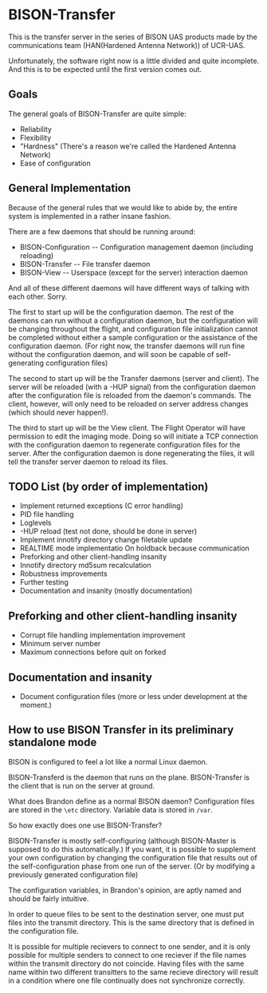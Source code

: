 BISON-Transfer
==============

This is the transfer server in the series of BISON UAS products made by the
communications team (HAN(Hardened Antenna Network)) of UCR-UAS.

Unfortunately, the software right now is a little divided and quite incomplete.
And this is to be expected until the first version comes out.

Goals
-----

The general goals of BISON-Transfer are quite simple:
 * Reliability
 * Flexibility
 * "Hardness" (There's a reason we're called the Hardened Antenna Network)
 * Ease of configuration

General Implementation
----------------------

Because of the general rules that we would like to abide by, the entire system
is implemented in a rather insane fashion.

There are a few daemons that should be running around:
 * BISON-Configuration -- Configuration management daemon (including reloading)
 * BISON-Transfer -- File transfer daemon
 * BISON-View -- Userspace (except for the server) interaction daemon

And all of these different daemons will have different ways of talking with
each other.  Sorry.

The first to start up will be the configuration daemon.  The rest of the daemons
can run without a configuration daemon, but the configuration will be changing
throughout the flight, and configuration file initialization cannot be completed
without either a sample configuration or the assistance of the configuration
daemon.  (For right now, the transfer daemons will run fine without the
configuration daemon, and will soon be capable of self-generating configuration
files)

The second to start up will be the Transfer daemons (server and client).  The
server will be reloaded (with a -HUP signal) from the configuration
daemon after the configuration file is reloaded from the daemon's commands.
The client, however, will only need to be reloaded on server address changes
(which should never happen!).

The third to start up will be the View client.  The Flight Operator will have
permission to edit the imaging mode.  Doing so will initiate a TCP connection
with the configuration daemon to regenerate configuration files for the server.
After the configuration daemon is done regenerating the files, it will tell the
transfer server daemon to reload its files.

TODO List (by order of implementation)
---------------------------------------
 * Implement returned exceptions (C error handling)
 * PID file handling
 * Loglevels
 * -HUP reload (test not done, should be done in server)
 * Implement innotify directory change filetable update
 * REALTIME mode implementatio				On holdback because communication
 * Preforking and other client-handling insanity
 * Innotify directory md5sum recalculation
 * Robustness improvements
 * Further testing
 * Documentation and insanity (mostly documentation)

Preforking and other client-handling insanity
---------------------------------------------
 * Corrupt file handling implementation improvement
 * Minimum server number
 * Maximum connections before quit on forked

Documentation and insanity
--------------------------
 * Document configuration files (more or less under development at the moment.)

How to use BISON Transfer in its preliminary standalone mode
------------------------------------------------------------
BISON is configured to feel a lot like a normal Linux daemon.

BISON-Transferd is the daemon that runs on the plane.
BISON-Transfer is the client that is run on the server at ground.

What does Brandon define as a normal BISON daemon?
Configuration files are stored in the `\etc` directory.
Variable data is stored in `/var`.

So how exactly does one use BISON-Transfer?

BISON-Transfer is mostly self-configuring (although BISON-Master is supposed
to do this automatically.)
If you want, it is possible to supplement your own configuration by changing
the configuration file that results out of the self-configuration phase from
one run of the server.  (Or by modifying a previously generated configuration
file)

The configuration variables, in Brandon's opinion, are aptly named and should
be fairly intuitive.

In order to queue files to be sent to the destination server, one must put
files into the transmit directory.  This is the same directory that is defined
in the configuration file.

It is possible for multiple recievers to connect to one sender, and it is only
possible for multiple senders to connect to one reciever if the file names
within the transmit directory do not coincide.  Having files with the same
name within two different transitters to the same recieve directory will
result in a condition where one file continually does not synchronize
correctly.
